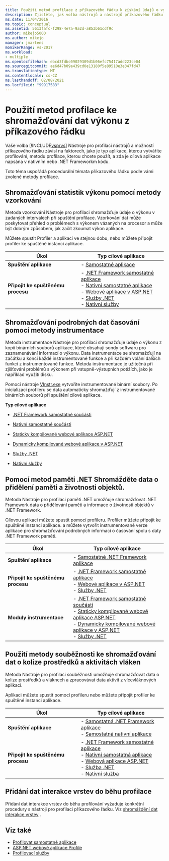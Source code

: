```yaml
---
title: Použití metod profilace z příkazového řádku k získání údajů o výkonu
description: Zjistěte, jak volba nástrojů a nástrojů příkazového řádku sady Visual Studio Nástroje pro profilaci, závisí na faktorech, jako je typ aplikace, kterou vytváříte profilování.
ms.date: 11/04/2016
ms.topic: conceptual
ms.assetid: 5613fafc-f298-4e7a-9a2d-a853b61cdf9c
author: mikejo5000
ms.author: mikejo
manager: jmartens
monikerRange: vs-2017
ms.workload:
- multiple
ms.openlocfilehash: ebcd3fdbc09029309d1b06efc75417add223ce04
ms.sourcegitcommit: ae6d47b09a439cd0e13180f5e89510e3e347fd47
ms.translationtype: MT
ms.contentlocale: cs-CZ
ms.lasthandoff: 02/08/2021
ms.locfileid: "99917583"
---
```

# <a name="use-profiling-methods-to-collect-performance-data-from-the-command-line"></a>Použití metod profilace ke shromažďování dat výkonu z příkazového řádku
Vaše volba [!INCLUDE[vsprvs](../code-quality/includes/vsprvs_md.md)] Nástroje pro profilaci nástrojů a možností příkazového řádku závisí na faktorech, jako je typ aplikace, kterou vytváříte profilování, metodu profilace, kterou chcete použít, a zda je cílová aplikace napsána v nativním nebo .NET Frameworkm kódu.

 Toto téma uspořádá procedurální témata příkazového řádku podle vámi zvolené metody profilace.

## <a name="use-the-sampling-method-to-collect-performance-statistics"></a>Shromažďování statistik výkonu pomocí metody vzorkování
 Metoda vzorkování Nástroje pro profilaci shromažďuje údaje o výkonu v zadaných intervalech při spuštění profilace. Vzorkování dat může poskytovat přehled o problémech s výkonem vázaných na procesor a může být dobrým způsobem, jak začít zkoumat výkon aplikace.

 Můžete spustit Profiler a aplikaci ve stejnou dobu, nebo můžete připojit profiler ke spuštěné instanci aplikace.

|Úkol|Typ cílové aplikace|
|----------|-----------------------------|
|**Spuštění aplikace**|-   [Samostatné aplikace](../profiling/how-to-launch-a-stand-alone-app-and-collect-application-statistics.md)|
|**Připojit ke spuštěnému procesu**|-   [.NET Framework samostatné aplikace](../profiling/how-to-attach-the-profiler-to-a-dotnet-app-and-collect-application-statistics.md)<br />-   [Nativní samostatné aplikace](../profiling/how-to-attach-the-profiler-to-a-native-app-and-collect-application-statistics.md)<br />-   [Webové aplikace v ASP.NET](../profiling/how-to-attach-the-profiler-to-an-aspnet-web-application-to-collect-application-statistics-by-using-the-command-line.md)<br />-   [Služby .NET](../profiling/how-to-attach-the-profiler-to-a-dotnet-service-to-collect-application-statistics-by-using-the-command-line.md)<br />-   [Nativní služby](../profiling/how-to-attach-the-profiler-to-a-native-service-to-collect-application-statistics-by-using-the-command-line.md)|

## <a name="use-the-instrumentation-method-to-collect-detailed-timing-data"></a>Shromažďování podrobných dat časování pomocí metody instrumentace
 Metoda instrumentace Nástroje pro profilaci shromažďuje údaje o výkonu z kopií binárních souborů aplikace, které obsahují sondy softwaru pro zaznamenávání informací o výkonu. Data instrumentace se shromažďují na začátku a konci každé instrumentované funkce a při každém volání dalších funkcí z instrumentované funkce. Metoda instrumentace je užitečná při zjišťování problémů s výkonem při vstupně-výstupních potížích, jako je například využití disku.

 Pomocí nástroje [VInstr.exe](../profiling/vsinstr.md) vytvoříte instrumentované binární soubory. Po inicializaci profileru se data automaticky shromažďují z instrumentované binárních souborů při spuštění cílové aplikace.

 **Typ cílové aplikace**

- [.NET Framework samostatné součásti](../profiling/how-to-instrument-a-dotnet-framework-component-and-collect-timing-data.md)

- [Nativní samostatné součásti](../profiling/how-to-instrument-a-native-component-and-collect-timing-data.md)

- [Staticky kompilované webové aplikace ASP.NET](../profiling/how-to-instrument-statically-compiled-aspnet-and-collect-detailed-timing-data.md)

- [Dynamicky kompilované webové aplikace v ASP.NET](../profiling/how-to-instrument-a-dynamically-compiled-aspnet-app-and-collect-timing-data.md)

- [Služby .NET](../profiling/how-to-instrument-a-dotnet-service-and-collect-detailed-timing-data-by-using-the-profiler-command-line.md)

- [Nativní služby](../profiling/how-to-instrument-a-native-service-and-collect-detailed-timing-data-by-using-the-profiler-command-line.md)

## <a name="use-net-memory-methods-to-collect-memory-allocation-and-object-lifetime-data"></a>Pomocí metod paměti .NET Shromážděte data o přidělení paměti a životnosti objektů.
 Metoda Nástroje pro profilaci paměti .NET umožňuje shromažďovat .NET Framework data o přidělování paměti a informace o životnosti objektů v .NET Framework.

 Cílovou aplikaci můžete spustit pomocí profileru. Profiler můžete připojit ke spuštěné instanci aplikace. a můžete vytvořit instrumentované verze aplikace pro shromažďování podrobných informací o časování spolu s daty .NET Framework paměti.

|Úkol|Typ cílové aplikace|
|----------|-----------------------------|
|**Spuštění aplikace**|-   [Samostatné .NET Framework aplikace](../profiling/how-to-launch-a-stand-alone-dotnet-framework-app-to-collect-memory-data.md)|
|**Připojit ke spuštěnému procesu**|-   [.NET Framework samostatné aplikace](../profiling/how-to-attach-the-profiler-to-a-dotnet-framework-app-to-collect-memory-data.md)<br />-   [Webové aplikace v ASP.NET](../profiling/how-to-attach-the-profiler-to-an-aspnet-web-application-to-collect-memory-data-by-using-the-command-line.md)<br />-   [Služby .NET](../profiling/how-to-attach-the-profiler-to-a-dotnet-service-to-collect-memory-data-by-using-the-command-line.md)|
|**Moduly instrumentace**|-   [.NET Framework samostatné součásti](../profiling/how-to-instrument-a-dotnet-framework-component-and-collect-memory-data.md)<br />-   [Staticky kompilované webové aplikace ASP.NET](../profiling/how-to-instrument-a-statically-compiled-aspnet-app-and-collect-memory-data.md)<br />-   [Dynamicky kompilované webové aplikace v ASP.NET](../profiling/how-to-instrument-a-dynamically-compiled-aspnet-web-application-and-collect-memory-data.md)<br />-   [Služby .NET](../profiling/how-to-instrument-a-dotnet-framework-service-and-collect-memory-data-by-using-the-profiler-command-line.md)|

## <a name="use-the-concurrency-method-to-collect-resource-contention-and-thread-activity-data"></a>Použití metody souběžnosti ke shromažďování dat o kolize prostředků a aktivitách vláken
 Metoda Nástroje pro profilaci souběžnosti umožňuje shromažďovat data o kolize prostředků a vláknech a zpracovávat data aktivit z vícevláknových aplikací.

 Aplikaci můžete spustit pomocí profileru nebo můžete připojit profiler ke spuštěné instanci aplikace.

|Úkol|Typ cílové aplikace|
|----------|-----------------------------|
|**Spuštění aplikace**|-   [Samostatná .NET Framework aplikace](../profiling/how-to-launch-a-stand-alone-dotnet-framework-app-to-collect-concurrency-data.md)<br />-   [Samostatná nativní aplikace](../profiling/how-to-launch-a-stand-alone-native-application-to-collect-concurrency-data.md)|
|**Připojit ke spuštěnému procesu**|-   [.NET Framework samostatné aplikace](../profiling/how-to-attach-the-profiler-to-a-dotnet-app-and-collect-concurrency-data.md)<br />-   [Nativní samostatná aplikace](../profiling/how-to-attach-the-profiler-to-a-native-app-and-collect-concurrency-data.md)<br />-   [Webová aplikace ASP.NET](../profiling/how-to-attach-the-profiler-to-an-aspnet-web-application-to-collect-concurrency-data-by-using-the-command-line.md)<br />-   [Služba .NET](../profiling/how-to-attach-the-profiler-to-a-dotnet-service-to-collect-concurrency-data-by-using-the-command-line.md)<br />-   [Nativní služba](../profiling/how-to-attach-the-profiler-to-a-native-service-to-collect-concurrency-data-by-using-the-command-line.md)|

## <a name="add-tier-interaction-data-to-a-profiling-run"></a>Přidání dat interakce vrstev do běhu profilace
 Přidání dat interakce vrstev do běhu profilování vyžaduje konkrétní procedury s nástroji pro profilaci příkazového řádku. Viz [shromáždění dat interakce vrstev](../profiling/adding-tier-interaction-data-from-the-command-line.md) .

## <a name="see-also"></a>Viz také
- [Profilovat samostatné aplikace](../profiling/command-line-profiling-of-stand-alone-applications.md)
- [ASP.NET webové aplikace Profile](../profiling/command-line-profiling-of-aspnet-web-applications.md)
- [Profilovací služby](../profiling/command-line-profiling-of-services.md)
